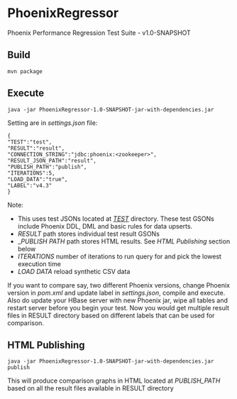 # PhoenixRegressor
Phoenix Performance Regression Test Suite - v1.0-SNAPSHOT

## Build
``mvn package``

## Execute
``java -jar PhoenixRegressor-1.0-SNAPSHOT-jar-with-dependencies.jar``

Setting are in _settings.json_ file:
```
{
"TEST":"test",
"RESULT":"result",
"CONNECTION_STRING":"jdbc:phoenix:<zookeeper>",
"RESULT_JSON_PATH":"result",
"PUBLISH_PATH":"publish",
"ITERATIONS":5,
"LOAD_DATA":"true",
"LABEL":"v4.3"
}
```
Note:
* This uses test JSONs located at [_TEST_](https://github.com/mujtabachohan/PhoenixRegressor/tree/master/src/main/resources/test) directory. These test GSONs include Phoenix DDL, DML and basic rules for data upserts.
* _RESULT_ path stores individual test result GSONs
* __PUBLISH PATH_ path stores HTML results. See _HTML Publishing_ section below
* _ITERATIONS_ number of iterations to run query for and pick the lowest execution time
* _LOAD DATA_ reload synthetic CSV data

If you want to compare say, two different Phoenix versions, change Phoenix version in _pom.xml_ and update label in _settings.json_, compile and execute. Also do update your HBase server with new Phoenix jar, wipe all tables and restart server before you begin your test. Now you would get multiple result files in RESULT directory based on different labels that can be used for comparison.

## HTML Publishing
``java -jar PhoenixRegressor-1.0-SNAPSHOT-jar-with-dependencies.jar publish``

This will produce comparison graphs in HTML located at _PUBLISH_PATH_ based on all the result files available in RESULT directory

